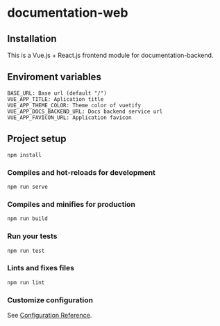 # documentation-web

## Installation

This is a Vue.js + React.js frontend module for documentation-backend.

## Enviroment variables

```
BASE_URL: Base url (default "/")
VUE_APP_TITLE: Aplication title
VUE_APP_THEME_COLOR: Theme color of vuetify
VUE_APP_DOCS_BACKEND_URL: Docs backend service url
VUE_APP_FAVICON_URL: Application favicon
```

## Project setup

```
npm install
```

### Compiles and hot-reloads for development

```
npm run serve
```

### Compiles and minifies for production

```
npm run build
```

### Run your tests

```
npm run test
```

### Lints and fixes files

```
npm run lint
```

### Customize configuration

See [Configuration Reference](https://cli.vuejs.org/config/).

